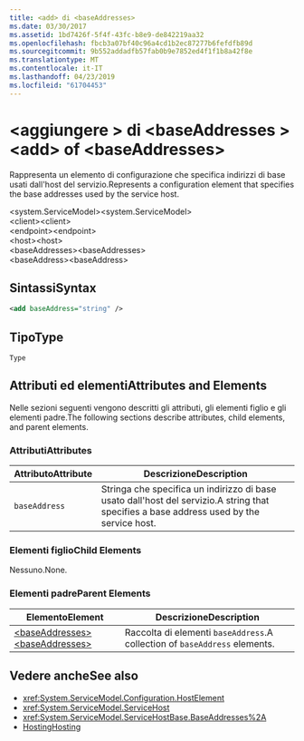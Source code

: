 ```yaml
---
title: <add> di <baseAddresses>
ms.date: 03/30/2017
ms.assetid: 1bd7426f-5f4f-43fc-b8e9-de842219aa32
ms.openlocfilehash: fbcb3a07bf40c96a4cd1b2ec87277b6fefdfb89d
ms.sourcegitcommit: 9b552addadfb57fab0b9e7852ed4f1f1b8a42f8e
ms.translationtype: MT
ms.contentlocale: it-IT
ms.lasthandoff: 04/23/2019
ms.locfileid: "61704453"
---
```

# <a name="add-of-baseaddresses"></a><span data-ttu-id="1fdc6-102">\<aggiungere > di \<baseAddresses ></span><span class="sxs-lookup"><span data-stu-id="1fdc6-102">\<add> of \<baseAddresses></span></span>
<span data-ttu-id="1fdc6-103">Rappresenta un elemento di configurazione che specifica indirizzi di base usati dall'host del servizio.</span><span class="sxs-lookup"><span data-stu-id="1fdc6-103">Represents a configuration element that specifies the base addresses used by the service host.</span></span>  
  
 <span data-ttu-id="1fdc6-104">\<system.ServiceModel></span><span class="sxs-lookup"><span data-stu-id="1fdc6-104">\<system.ServiceModel></span></span>  
<span data-ttu-id="1fdc6-105">\<client></span><span class="sxs-lookup"><span data-stu-id="1fdc6-105">\<client></span></span>  
<span data-ttu-id="1fdc6-106">\<endpoint></span><span class="sxs-lookup"><span data-stu-id="1fdc6-106">\<endpoint></span></span>  
<span data-ttu-id="1fdc6-107">\<host></span><span class="sxs-lookup"><span data-stu-id="1fdc6-107">\<host></span></span>  
<span data-ttu-id="1fdc6-108">\<baseAddresses></span><span class="sxs-lookup"><span data-stu-id="1fdc6-108">\<baseAddresses></span></span>  
<span data-ttu-id="1fdc6-109">\<baseAddress></span><span class="sxs-lookup"><span data-stu-id="1fdc6-109">\<baseAddress></span></span>  
  
## <a name="syntax"></a><span data-ttu-id="1fdc6-110">Sintassi</span><span class="sxs-lookup"><span data-stu-id="1fdc6-110">Syntax</span></span>  
  
```xml  
<add baseAddress="string" />
```  
  
## <a name="type"></a><span data-ttu-id="1fdc6-111">Tipo</span><span class="sxs-lookup"><span data-stu-id="1fdc6-111">Type</span></span>  
 `Type`  
  
## <a name="attributes-and-elements"></a><span data-ttu-id="1fdc6-112">Attributi ed elementi</span><span class="sxs-lookup"><span data-stu-id="1fdc6-112">Attributes and Elements</span></span>  
 <span data-ttu-id="1fdc6-113">Nelle sezioni seguenti vengono descritti gli attributi, gli elementi figlio e gli elementi padre.</span><span class="sxs-lookup"><span data-stu-id="1fdc6-113">The following sections describe attributes, child elements, and parent elements.</span></span>  
  
### <a name="attributes"></a><span data-ttu-id="1fdc6-114">Attributi</span><span class="sxs-lookup"><span data-stu-id="1fdc6-114">Attributes</span></span>  
  
|<span data-ttu-id="1fdc6-115">Attributo</span><span class="sxs-lookup"><span data-stu-id="1fdc6-115">Attribute</span></span>|<span data-ttu-id="1fdc6-116">Descrizione</span><span class="sxs-lookup"><span data-stu-id="1fdc6-116">Description</span></span>|  
|---------------|-----------------|  
|`baseAddress`|<span data-ttu-id="1fdc6-117">Stringa che specifica un indirizzo di base usato dall'host del servizio.</span><span class="sxs-lookup"><span data-stu-id="1fdc6-117">A string that specifies a base address used by the service host.</span></span>|  
  
### <a name="child-elements"></a><span data-ttu-id="1fdc6-118">Elementi figlio</span><span class="sxs-lookup"><span data-stu-id="1fdc6-118">Child Elements</span></span>  
 <span data-ttu-id="1fdc6-119">Nessuno.</span><span class="sxs-lookup"><span data-stu-id="1fdc6-119">None.</span></span>  
  
### <a name="parent-elements"></a><span data-ttu-id="1fdc6-120">Elementi padre</span><span class="sxs-lookup"><span data-stu-id="1fdc6-120">Parent Elements</span></span>  
  
|<span data-ttu-id="1fdc6-121">Elemento</span><span class="sxs-lookup"><span data-stu-id="1fdc6-121">Element</span></span>|<span data-ttu-id="1fdc6-122">Descrizione</span><span class="sxs-lookup"><span data-stu-id="1fdc6-122">Description</span></span>|  
|-------------|-----------------|  
|[<span data-ttu-id="1fdc6-123">\<baseAddresses></span><span class="sxs-lookup"><span data-stu-id="1fdc6-123">\<baseAddresses></span></span>](../../../../../docs/framework/configure-apps/file-schema/wcf/baseaddresses.md)|<span data-ttu-id="1fdc6-124">Raccolta di elementi `baseAddress`.</span><span class="sxs-lookup"><span data-stu-id="1fdc6-124">A collection of `baseAddress` elements.</span></span>|  
  
## <a name="see-also"></a><span data-ttu-id="1fdc6-125">Vedere anche</span><span class="sxs-lookup"><span data-stu-id="1fdc6-125">See also</span></span>

- <xref:System.ServiceModel.Configuration.HostElement>
- <xref:System.ServiceModel.ServiceHost>
- <xref:System.ServiceModel.ServiceHostBase.BaseAddresses%2A>
- [<span data-ttu-id="1fdc6-126">Hosting</span><span class="sxs-lookup"><span data-stu-id="1fdc6-126">Hosting</span></span>](../../../../../docs/framework/wcf/feature-details/hosting.md)
